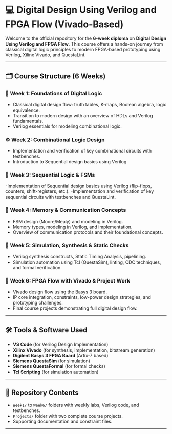 # 💻 Digital Design Using Verilog and FPGA Flow (Vivado-Based)

Welcome to the official repository for the **6-week diploma** on **Digital Design Using Verilog and FPGA Flow**. This course offers a hands-on journey from classical digital logic principles to modern FPGA-based prototyping using Verilog, Xilinx Vivado, and QuestaLint.

---

## 🗂️ Course Structure (6 Weeks)

### 📘 Week 1: Foundations of Digital Logic
- Classical digital design flow: truth tables, K-maps, Boolean algebra, logic equivalence.
- Transition to modern design with an overview of HDLs and Verilog fundamentals.
- Verilog essentials for modeling combinational logic.

### ⚙️ Week 2: Combinational Logic Design
- Implementation and verification of key combinational circuits with testbenches.
- Introduction to Sequential design basics using Verilog 

### 🔁 Week 3: Sequential Logic & FSMs
-Implementation of Sequential design basics using Verilog (flip-flops, counters, shift-registers, etc.).
-Implementation and verification of key sequential circuits with testbenches and QuestaLint.

### 💾 Week 4: Memory & Communication Concepts
- FSM design (Moore/Mealy) and modeling in Verilog.
- Memory types, modeling in Verilog, and implementation.
- Overview of communication protocols and their foundational concepts.

### 🧪 Week 5: Simulation, Synthesis & Static Checks
- Verilog synthesis constructs, Static Timing Analysis, pipelining.
- Simulation automation using Tcl (QuestaSim), linting, CDC techniques, and formal verification.

### 🔧 Week 6: FPGA Flow with Vivado & Project Work
- Vivado design flow using the Basys 3 board.
- IP core integration, constraints, low-power design strategies, and prototyping challenges.
- Final course projects demonstrating full digital design flow.

---

## 🛠️ Tools & Software Used

- **VS Code** (for Verilog Design Implementation)
- **Xilinx Vivado** (for synthesis, implementation, bitstream generation)
- **Digilent Basys 3 FPGA Board** (Artix-7 based)
- **Siemens QuestaSim** (for simulation)
- **Siemens QuestaFormal** (for formal checks)
- **Tcl Scripting** (for simulation automation)

---

## 📁 Repository Contents

- `Week1/` to `Week6/` folders with weekly labs, Verilog code, and testbenches.
- `Projects/` folder with two complete course projects.
- Supporting documentation and constraint files.

---

